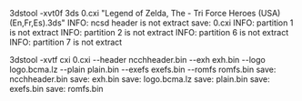 ﻿3dstool -xvt0f 3ds 0.cxi "Legend of Zelda, The - Tri Force Heroes (USA) (En,Fr,Es).3ds"
INFO: ncsd header is not extract
save: 0.cxi
INFO: partition 1 is not extract
INFO: partition 2 is not extract
INFO: partition 6 is not extract
INFO: partition 7 is not extract

3dstool -xvtf cxi 0.cxi --header ncchheader.bin --exh exh.bin --logo logo.bcma.lz --plain plain.bin --exefs exefs.bin --romfs romfs.bin
save: ncchheader.bin
save: exh.bin
save: logo.bcma.lz
save: plain.bin
save: exefs.bin
save: romfs.bin